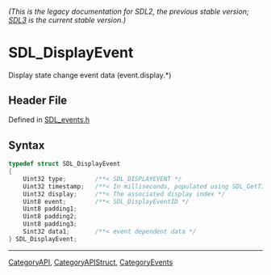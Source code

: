 ###### (This is the legacy documentation for SDL2, the previous stable version; [SDL3](https://wiki.libsdl.org/SDL3/) is the current stable version.)
# SDL_DisplayEvent

Display state change event data (event.display.*)

## Header File

Defined in [SDL_events.h](https://github.com/libsdl-org/SDL/blob/SDL2/include/SDL_events.h)

## Syntax

```c
typedef struct SDL_DisplayEvent
{
    Uint32 type;        /**< SDL_DISPLAYEVENT */
    Uint32 timestamp;   /**< In milliseconds, populated using SDL_GetTicks() */
    Uint32 display;     /**< The associated display index */
    Uint8 event;        /**< SDL_DisplayEventID */
    Uint8 padding1;
    Uint8 padding2;
    Uint8 padding3;
    Sint32 data1;       /**< event dependent data */
} SDL_DisplayEvent;
```

----
[CategoryAPI](CategoryAPI), [CategoryAPIStruct](CategoryAPIStruct), [CategoryEvents](CategoryEvents)

